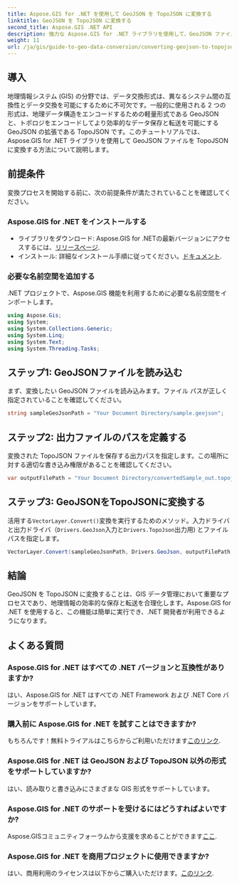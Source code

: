 ```yaml
---
title: Aspose.GIS for .NET を使用して GeoJSON を TopoJSON に変換する
linktitle: GeoJSON を TopoJSON に変換する
second_title: Aspose.GIS .NET API
description: 強力な Aspose.GIS for .NET ライブラリを使用して、GeoJSON ファイルを TopoJSON 形式にシームレスに変換する方法を学びます。このステップバイステップのチュートリアルでは、インストールから実行まですべてをカバーします。
weight: 11
url: /ja/gis/guide-to-geo-data-conversion/converting-geojson-to-topojson/
---
```

## 導入

地理情報システム (GIS) の分野では、データ交換形式は、異なるシステム間の互換性とデータ交換を可能にするために不可欠です。一般的に使用される 2 つの形式は、地理データ構造をエンコードするための軽量形式である GeoJSON と、トポロジをエンコードしてより効率的なデータ保存と転送を可能にする GeoJSON の拡張である TopoJSON です。このチュートリアルでは、Aspose.GIS for .NET ライブラリを使用して GeoJSON ファイルを TopoJSON に変換する方法について説明します。

## 前提条件

変換プロセスを開始する前に、次の前提条件が満たされていることを確認してください。

### Aspose.GIS for .NET をインストールする

- ライブラリをダウンロード: Aspose.GIS for .NETの最新バージョンにアクセスするには、[リリースページ](https://releases.aspose.com/gis/net/).
- インストール: 詳細なインストール手順に従ってください。[ドキュメント](https://reference.aspose.com/gis/net/).

### 必要な名前空間を追加する

.NET プロジェクトで、Aspose.GIS 機能を利用するために必要な名前空間をインポートします。

```csharp
using Aspose.Gis;
using System;
using System.Collections.Generic;
using System.Linq;
using System.Text;
using System.Threading.Tasks;
```

## ステップ1: GeoJSONファイルを読み込む

まず、変換したい GeoJSON ファイルを読み込みます。ファイル パスが正しく指定されていることを確認してください。

```csharp
string sampleGeoJsonPath = "Your Document Directory/sample.geojson";
```

## ステップ2: 出力ファイルのパスを定義する

変換された TopoJSON ファイルを保存する出力パスを指定します。この場所に対する適切な書き込み権限があることを確認してください。

```csharp
var outputFilePath = "Your Document Directory/convertedSample_out.topojson";
```

## ステップ3: GeoJSONをTopoJSONに変換する

活用する`VectorLayer.Convert()`変換を実行するためのメソッド。入力ドライバと出力ドライバ（`Drivers.GeoJson`入力と`Drivers.TopoJson`出力用) とファイル パスを指定します。

```csharp
VectorLayer.Convert(sampleGeoJsonPath, Drivers.GeoJson, outputFilePath, Drivers.TopoJson);
```

## 結論

GeoJSON を TopoJSON に変換することは、GIS データ管理において重要なプロセスであり、地理情報の効率的な保存と転送を合理化します。Aspose.GIS for .NET を使用すると、この機能は簡単に実行でき、.NET 開発者が利用できるようになります。

## よくある質問

### Aspose.GIS for .NET はすべての .NET バージョンと互換性がありますか?

はい、Aspose.GIS for .NET はすべての .NET Framework および .NET Core バージョンをサポートしています。

### 購入前に Aspose.GIS for .NET を試すことはできますか?

もちろんです！無料トライアルはこちらからご利用いただけます[このリンク](https://releases.aspose.com/).

### Aspose.GIS for .NET は GeoJSON および TopoJSON 以外の形式をサポートしていますか?

はい、読み取りと書き込みにさまざまな GIS 形式をサポートしています。

### Aspose.GIS for .NET のサポートを受けるにはどうすればよいですか?

 Aspose.GISコミュニティフォーラムから支援を求めることができます[ここ](https://forum.aspose.com/c/gis/33).

### Aspose.GIS for .NET を商用プロジェクトに使用できますか?

はい、商用利用のライセンスは以下からご購入いただけます。[このリンク](https://purchase.conholdate.com/buy).